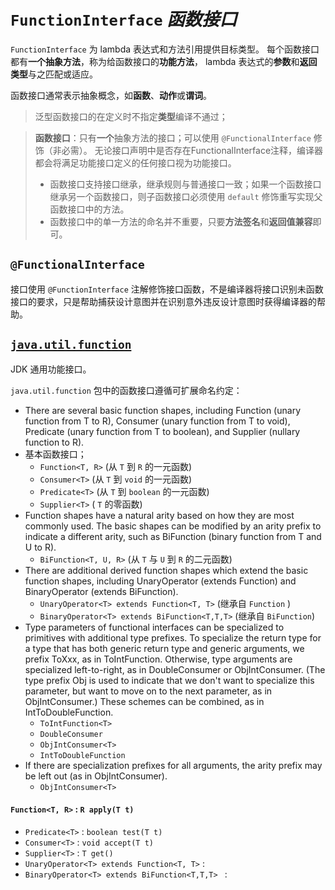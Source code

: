 # `FunctionInterface` _函数接口_

`FunctionInterface` 为 lambda 表达式和方法引用提供目标类型。
每个函数接口都有**一个抽象方法**，称为给函数接口的**功能方法**， lambda 表达式的**参数**和**返回类型**与之匹配或适应。

函数接口通常表示抽象概念，如**函数**、**动作**或**谓词**。

> 泛型函数接口的在定义时不指定**类型**编译不通过；

> **函数接口**：只有**一个**抽象方法的接口；可以使用 `@FunctionalInterface` 修饰（非必需）。
> 无论接口声明中是否存在FunctionalInterface注释，编译器都会将满足功能接口定义的任何接口视为功能接口。
>
> * 函数接口支持接口继承，继承规则与普通接口一致；如果一个函数接口继承另一个函数接口，则子函数接口必须使用 `default` 修饰重写实现父函数接口中的方法。
> * 函数接口中的单一方法的命名并不重要，只要**方法签名**和**返回值兼容**即可。

## `@FunctionalInterface`

接口使用 `@FunctionInterface` 注解修饰接口函数，不是编译器将接口识别未函数接口的要求，只是帮助捕获设计意图并在识别意外违反设计意图时获得编译器的帮助。

## [`java.util.function`](https://docs.oracle.com/en/java/javase/17/docs/api/java.base/java/util/function/package-summary.html)

JDK 通用功能接口。

`java.util.function` 包中的函数接口遵循可扩展命名约定：
* There are several basic function shapes, including Function (unary function from T to R), Consumer (unary function from T to void), Predicate (unary function from T to boolean), and Supplier (nullary function to R).
* 基本函数接口； 
    * `Function<T, R>` (从 `T` 到 `R` 的一元函数)
    * `Consumer<T>` (从 `T` 到 `void` 的一元函数)
    * `Predicate<T>` (从 `T` 到 `boolean` 的一元函数)
    * `Supplier<T>` ( `T` 的零函数)
* Function shapes have a natural arity based on how they are most commonly used. The basic shapes can be modified by an arity prefix to indicate a different arity, such as BiFunction (binary function from T and U to R).
    * `BiFunction<T, U, R>` (从 `T` 与 `U` 到 `R` 的二元函数)
* There are additional derived function shapes which extend the basic function shapes, including UnaryOperator (extends Function) and BinaryOperator (extends BiFunction).
    * `UnaryOperator<T> extends Function<T, T>` (继承自 `Function` )
    * `BinaryOperator<T> extends BiFunction<T,T,T>` (继承自 `BiFunction`)
* Type parameters of functional interfaces can be specialized to primitives with additional type prefixes. 
  To specialize the return type for a type that has both generic return type and generic arguments, we prefix ToXxx, as in ToIntFunction. 
  Otherwise, type arguments are specialized left-to-right, as in DoubleConsumer or ObjIntConsumer. 
  (The type prefix Obj is used to indicate that we don't want to specialize this parameter, but want to move on to the next parameter, as in ObjIntConsumer.) 
  These schemes can be combined, as in IntToDoubleFunction.
    * `ToIntFunction<T>`
    * `DoubleConsumer`
    * `ObjIntConsumer<T>`
    * `IntToDoubleFunction`
* If there are specialization prefixes for all arguments, the arity prefix may be left out (as in ObjIntConsumer).
    * `ObjIntConsumer<T>`

#### `Function<T, R>` : `R apply(T t)`



* `Predicate<T>` : `boolean test(T t)`
* `Consumer<T>` : `void accept(T t)`
* `Supplier<T>` : `T get()`
* `UnaryOperator<T> extends Function<T, T>` :
* `BinaryOperator<T> extends BiFunction<T,T,T> ` : 

